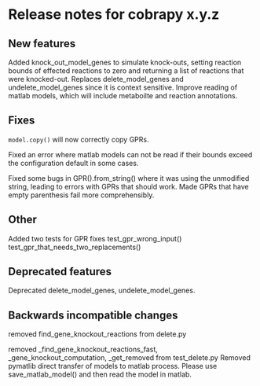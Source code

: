 # Release notes for cobrapy x.y.z

## New features

Added knock_out_model_genes to simulate knock-outs, setting
reaction bounds of effected reactions to zero and returning a list
of reactions that were knocked-out. Replaces delete_model_genes and undelete_model_genes
since it is context sensitive.
Improve reading of matlab models, which will include metaboilte
and reaction annotations.

## Fixes

`model.copy()` will now correctly copy GPRs.

Fixed an error where matlab models can not be read if their bounds exceed the configuration
default in some cases.

Fixed some bugs in GPR().from_string() where it was using the unmodified string, 
leading to errors with GPRs that should work. Made GPRs that have empty parenthesis 
fail more comprehensibly.

## Other

Added two tests for GPR fixes
test_gpr_wrong_input()
test_gpr_that_needs_two_replacements()

## Deprecated features

Deprecated delete_model_genes, undelete_model_genes.

## Backwards incompatible changes

removed find_gene_knockout_reactions from delete.py

removed _find_gene_knockout_reactions_fast, 
_gene_knockout_computation, _get_removed 
from test_delete.py
Removed pymatlib direct transfer of models to matlab process. 
Please use save_matlab_model() and then read the model in matlab.

